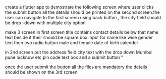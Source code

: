 create a flutter app to demostrate the following screen where user clicks the submit button all the details should be printed on the second screen.the user can navigate to the first screen using back button , the city field should be drop -down with multiple city option 


make 3 screen 
in first screen  title contains contact details
below that name text beside it their should be square box input for name 
like wise gender text then two radio button male and female 
date of birth calender 

in 2nd screen put the address field 
city text with the drop down Mumbai pune lucknow etc 
pin code text box and a submit button "

once the user submit the button all the files are mandatory the details should be shown on the 3rd screen
